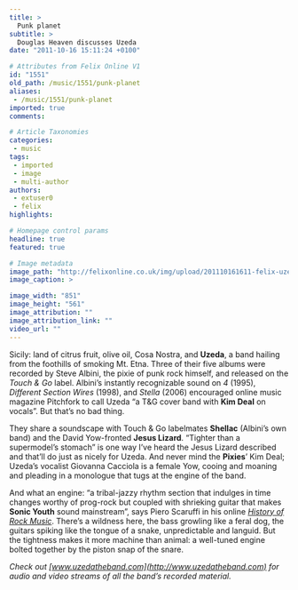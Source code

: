 ```yaml
---
title: >
  Punk planet
subtitle: >
  Douglas Heaven discusses Uzeda
date: "2011-10-16 15:11:24 +0100"

# Attributes from Felix Online V1
id: "1551"
old_path: /music/1551/punk-planet
aliases:
 - /music/1551/punk-planet
imported: true
comments:

# Article Taxonomies
categories:
 - music
tags:
 - imported
 - image
 - multi-author
authors:
 - extuser0
 - felix
highlights:

# Homepage control params
headline: true
featured: true

# Image metadata
image_path: "http://felixonline.co.uk/img/upload/201110161611-felix-uzeda.jpg"
image_caption: >

image_width: "851"
image_height: "561"
image_attribution: ""
image_attribution_link: ""
video_url: ""
---
```


Sicily: land of citrus fruit, olive oil, Cosa Nostra, and __Uzeda__, a band hailing from the foothills of smoking Mt. Etna. Three of their five albums were recorded by Steve Albini, the pixie of punk rock himself, and released on the _Touch & Go_ label. Albini’s instantly recognizable sound on _4_ (1995), _Different Section Wires_ (1998), and _Stella_ (2006) encouraged online music magazine Pitchfork to call Uzeda “a T&G cover band with __Kim Deal__ on vocals”. But that’s no bad thing.

They share a soundscape with Touch & Go labelmates __Shellac__ (Albini’s own band) and the David Yow-fronted __Jesus Lizard__. “Tighter than a supermodel’s stomach” is one way I’ve heard the Jesus Lizard described and that’ll do just as nicely for Uzeda. And never mind the __Pixies__’ Kim Deal; Uzeda’s vocalist Giovanna Cacciola is a female Yow, cooing and moaning and pleading in a monologue that tugs at the engine of the band.

And what an engine: “a tribal-jazzy rhythm section that indulges in time changes worthy of prog-rock but coupled with shrieking guitar that makes __Sonic Youth__ sound mainstream”, says Piero Scaruffi in his online [_History of Rock Music_](http://www.scaruffi.com/history/). There’s a wildness here, the bass growling like a feral dog, the guitars spiking like the tongue of a snake, unpredictable and languid. But the tightness makes it more machine than animal: a well-tuned engine bolted together by the piston snap of the snare.

_Check out [www.uzedatheband.com](http://www.uzedatheband.com) for audio and video streams of all the band’s recorded material._
